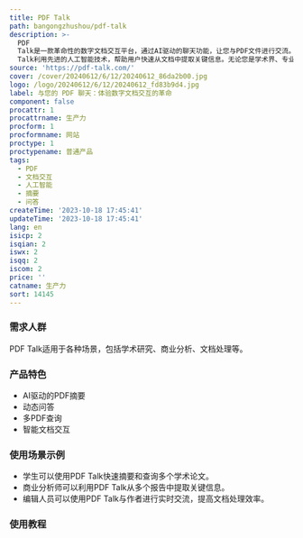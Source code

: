 ```yaml
---
title: PDF Talk
path: bangongzhushou/pdf-talk
description: >-
  PDF
  Talk是一款革命性的数字文档交互平台，通过AI驱动的聊天功能，让您与PDF文件进行交流。它提供了多种功能，包括AI驱动的PDF摘要、动态问答、多PDF查询和智能文档交互。PDF
  Talk利用先进的人工智能技术，帮助用户快速从文档中提取关键信息。无论您是学术界、专业人士还是休闲读者，我们的应用程序都可以以对话的方式帮助您从文档中获取有价值的见解。加入我们，一起重新定义与书面知识互动的界限。
source: 'https://pdf-talk.com/'
cover: /cover/20240612/6/12/20240612_86da2b00.jpg
logo: /logo/20240612/6/12/20240612_fd83b9d4.jpg
label: 与您的 PDF 聊天：体验数字文档交互的革命
component: false
procattr: 1
procattrname: 生产力
procform: 1
procformname: 网站
proctype: 1
proctypename: 普通产品
tags:
  - PDF
  - 文档交互
  - 人工智能
  - 摘要
  - 问答
createTime: '2023-10-18 17:45:41'
updateTime: '2023-10-18 17:45:41'
lang: en
isicp: 2
isqian: 2
iswx: 2
isqq: 2
iscom: 2
price: ''
catname: 生产力
sort: 14145
---
```




### 需求人群
PDF Talk适用于各种场景，包括学术研究、商业分析、文档处理等。

### 产品特色
- AI驱动的PDF摘要
- 动态问答
- 多PDF查询
- 智能文档交互

### 使用场景示例
- 学生可以使用PDF Talk快速摘要和查询多个学术论文。
- 商业分析师可以利用PDF Talk从多个报告中提取关键信息。
- 编辑人员可以使用PDF Talk与作者进行实时交流，提高文档处理效率。

### 使用教程


  

